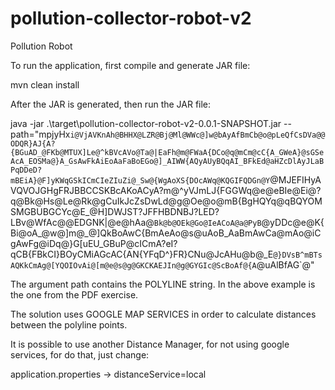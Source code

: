# pollution-collector-robot-v2
Pollution Robot

To run the application, first compile and generate JAR file:

mvn clean install

After the JAR is generated, then run the JAR file:

java -jar  .\target\pollution-collector-robot-v2-0.0.1-SNAPSHOT.jar --path="mpjyHx`i@VjAVKnAh@BHHX@LZR@Bj@Ml@WWc@]w@bAyAfBmCb@o@pLeQfCsDVa@@ODQR}AJ{A?{BGuAD_@FKb@MTUX]Le@^kBVcAVo@Ta@|EaFh@m@FWaA{DCo@q@mCm@cC{A_GWeA}@sGSeAcA_EOSMa@}A_GsAwFkAiEoAaFaBoEGo@]_AIWW{AQyAUyBQqAI_BFkEd@aHZcDlAyJLaBPqDDeD?mBEiA}@F]yKWqGSkICmCIeZIuZi@_Sw@{WgAoXS{DOcAWq@KQGIFQDGn@Y`@MJEFIHyAVQVOJGHgFRJBBCCSKBcAKoACyA?m@^yVJmLJ{FGGWq@e@eBIe@Ei@?q@Bk@Hs@Le@Rk@gCuIkJcZsDwLd@g@Oe@o@mB{BgHQYq@qBQYOMSMGBUBGCYc@E_@H]DWJST?JFFHBDNBJ?LED?LBv@WfAc@@EDGNK|@e@hAa@`Bk@b@OEk@Go@IeACoA@a@PyB`@yDDc@e@K{Bi@oA_@w@]m@_@]QkBoAwC{BmAeAo@s@uAoB_AaBmAwCa@mAo@iCgAwFg@iDq@}G[uEU_GBuP@cICmA?eI?qCB{FBkCI}BOyCMiAGcAC{AN{YFqD^}FR}CNu@JcAHu@b@_E`@}DVsB^mBTsAQKkCmAg@[YQOIOvAi@[m@e@s@g@GKCKAEJIn@g@GYGIc@ScBoAf@{A`@uAlBfAG`@"

The argument path contains the POLYLINE string. In the above example is the one from the PDF exercise.

The solution uses GOOGLE MAP SERVICES in order to calculate distances between the polyline points.

It is possible to use another Distance Manager, for not using google services, for do that, just change:

application.properties -> distanceService=local
